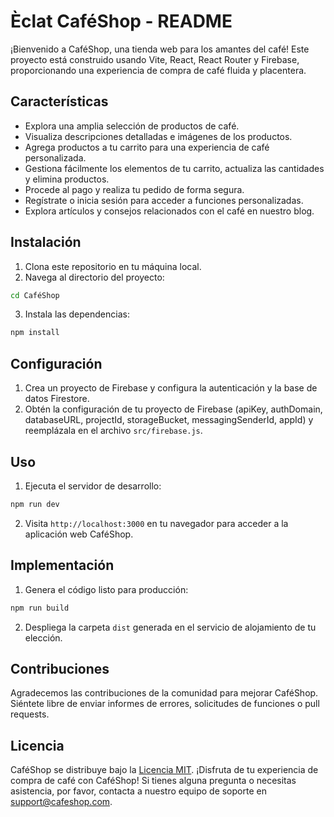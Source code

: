 # Èclat CaféShop - README
¡Bienvenido a CaféShop, una tienda web para los amantes del café! Este proyecto está construido usando Vite, React, React Router y Firebase, proporcionando una experiencia de compra de café fluida y placentera.


## Características
- Explora una amplia selección de productos de café.
- Visualiza descripciones detalladas e imágenes de los productos.
- Agrega productos a tu carrito para una experiencia de café personalizada.
- Gestiona fácilmente los elementos de tu carrito, actualiza las cantidades y elimina productos.
- Procede al pago y realiza tu pedido de forma segura.
- Regístrate o inicia sesión para acceder a funciones personalizadas.
- Explora artículos y consejos relacionados con el café en nuestro blog.


## Instalación
1. Clona este repositorio en tu máquina local.
2. Navega al directorio del proyecto:
```bash
cd CaféShop
```
3. Instala las dependencias:
```bash
npm install
```


## Configuración
1. Crea un proyecto de Firebase y configura la autenticación y la base de datos Firestore.
2. Obtén la configuración de tu proyecto de Firebase (apiKey, authDomain, databaseURL, projectId, storageBucket, messagingSenderId, appId) y reemplázala en el archivo `src/firebase.js`.


## Uso
1. Ejecuta el servidor de desarrollo:
```bash
npm run dev
```
2. Visita `http://localhost:3000` en tu navegador para acceder a la aplicación web CaféShop.


## Implementación
1. Genera el código listo para producción:
```bash
npm run build
```
2. Despliega la carpeta `dist` generada en el servicio de alojamiento de tu elección.


## Contribuciones
Agradecemos las contribuciones de la comunidad para mejorar CaféShop. Siéntete libre de enviar informes de errores, solicitudes de funciones o pull requests.


## Licencia
CaféShop se distribuye bajo la [Licencia MIT](LICENSE).
¡Disfruta de tu experiencia de compra de café con CaféShop! Si tienes alguna pregunta o necesitas asistencia, por favor, contacta a nuestro equipo de soporte en support@cafeshop.com.